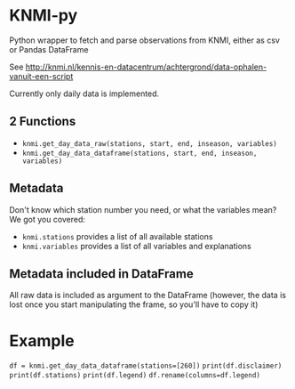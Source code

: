 # KNMI-py
Python wrapper to fetch and parse observations from KNMI,
either as csv or Pandas DataFrame

See http://knmi.nl/kennis-en-datacentrum/achtergrond/data-ophalen-vanuit-een-script

Currently only daily data is implemented.

## 2 Functions
- `knmi.get_day_data_raw(stations, start, end, inseason, variables)`
- `knmi.get_day_data_dataframe(stations, start, end, inseason, variables)`

## Metadata
Don't know which station number you need, or what the variables mean?
We got you covered:

- `knmi.stations` provides a list of all available stations
- `knmi.variables` provides a list of all variables and explanations

## Metadata included in DataFrame
All raw data is included as argument to the DataFrame
(however, the data is lost once you start manipulating the frame, so you'll have to copy it)

# Example
`df = knmi.get_day_data_dataframe(stations=[260])`
`print(df.disclaimer)`
`print(df.stations)`
`print(df.legend)`
`df.rename(columns=df.legend)`

